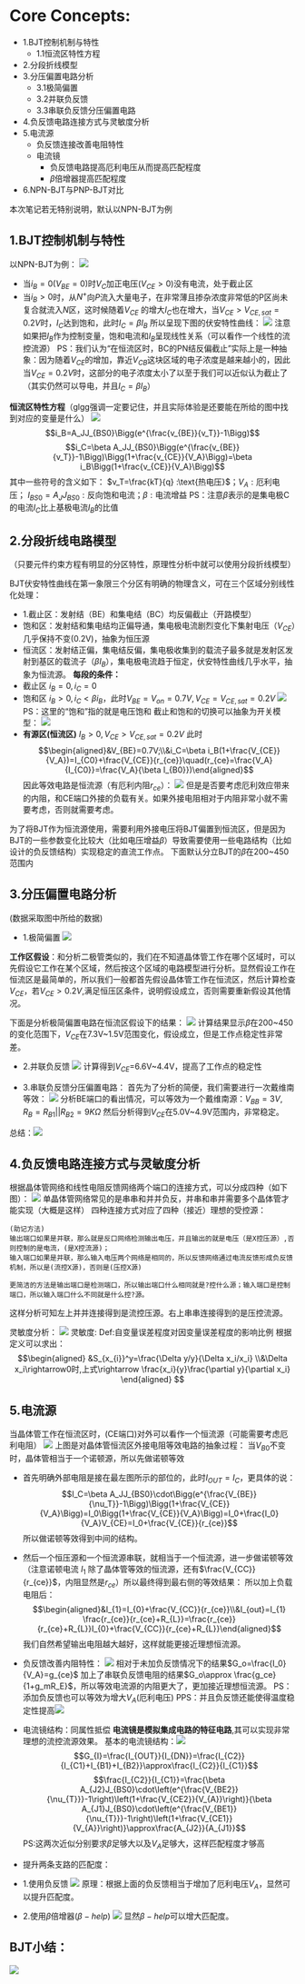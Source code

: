 # Core Concepts:
- 1.BJT控制机制与特性
	- 1.1恒流区特性方程
- 2.分段折线模型
- 3.分压偏置电路分析
	- 3.1极简偏置
	- 3.2并联负反馈
	- 3.3串联负反馈分压偏置电路
- 4.负反馈电路连接方式与灵敏度分析
- 5.电流源
	- 负反馈连接改善电阻特性
	- 电流镜
		- 负反馈电路提高厄利电压从而提高匹配程度
		- $\beta$倍增器提高匹配程度
- 6.NPN-BJT与PNP-BJT对比

本次笔记若无特别说明，默认以NPN-BJT为例
## 1.BJT控制机制与特性
以NPN-BJT为例：
![](ImagesAssets/Pasted%20image%2020240423160853.png)
- 当$i_B=0(V_{BE}=0)$时$V_C$加正电压($V_{CE}>0$)没有电流，处于截止区
- 当$i_B>0$时，从$N^+$向$P$流入大量电子，在非常薄且掺杂浓度非常低的P区尚未复合就流入$N$区，这时候随着$V_{CE}$ 的增大$I_C$也在增大，当$V_{CE}>V_{CE,sat}=0.2V$时，$I_C$达到饱和，此时$I_C=\beta I_B$ 
所以呈现下图的伏安特性曲线：
![](ImagesAssets/Pasted%20image%2020240423161511.png)
注意如果把$I_B$作为控制变量，饱和电流和$I_B$呈现线性关系（可以看作一个线性的流控流源）
PS：我们认为“在恒流区时，BC的PN结反偏截止”实际上是一种抽象：因为随着$V_{CE}$的增加，靠近$V_{CB}$这块区域的电子浓度是越来越小的，因此当$V_{CE}=0.2V$时，这部分的电子浓度太小了以至于我们可以近似认为截止了（其实仍然可以导电，并且$I_C=\beta I_B$）

**恒流区特性方程**（glgg强调一定要记住，并且实际体验是还要能在所给的图中找到对应的变量是什么）
![](ImagesAssets/Pasted%20image%2020240423162613.png)
$$i_B=A_JJ_{BS0}\Bigg(e^{\frac{v_{BE}}{v_T}}-1\Bigg)$$
$$i_C=\beta A_JJ_{BS0}\Bigg(e^{\frac{v_{BE}}{v_T}}-1\Bigg)\Bigg(1+\frac{v_{CE}}{V_A}\Bigg)=\beta i_B\Bigg(1+\frac{v_{CE}}{V_A}\Bigg)$$
其中一些符号的含义如下：
$v_T=\frac{kT}{q} :\text{热电压}$；$V_A : \text{厄利电压}$；
$I_{BS0}=A_J J_{BS0}:\text{反向饱和电流}$；$\beta :\text{电流增益}$
PS：注意$\beta$表示的是集电极C的电流$I_C$比上基极电流$I_B$的比值

## 2.分段折线电路模型
（只要元件约束方程有明显的分区特性，原理性分析中就可以使用分段折线模型）

BJT伏安特性曲线在第一象限三个分区有明确的物理含义，可在三个区域分别线性化处理：
- 1.截止区：发射结（BE）和集电结（BC）均反偏截止（开路模型）
- 饱和区：发射结和集电结均正偏导通，集电极电流剧烈变化下集射电压（$V_{CE}$）几乎保持不变(0.2V)，抽象为恒压源
- 恒流区：发射结正偏，集电结反偏，集电极收集到的载流子最多就是发射区发射到基区的载流子（$\beta I_B$），集电极电流趋于恒定，伏安特性曲线几乎水平，抽象为恒流源。
**每段的条件：**
- 截止区 $i_B=0,i_C=0$
- 饱和区 $i_B>0,i_C<\beta i_B$，此时$V_{BE}=V_{on}=0.7V,V_{CE}=V_{CE,sat}=0.2V$
![](ImagesAssets/Pasted%20image%2020240423164622.png)
PS：这里的“饱和”指的就是电压饱和
截止和饱和的切换可以抽象为开关模型：
![](ImagesAssets/Pasted%20image%2020240423164722.png)
- **有源区(恒流区)** $I_B>0,V_{CE}>V_{CE,sat}=0.2V$ 此时$$\begin{aligned}&V_{BE}=0.7V;\\&i_C=\beta i_B(1+\frac{V_{CE}}{V_A})=I_{C0}+\frac{V_{CE}}{r_{ce}}\quad(r_{ce}=\frac{V_A}{I_{C0}}=\frac{V_A}{\beta I_{B0}})\end{aligned}$$
因此等效电路是恒流源（有厄利内阻$r_{ce}$）：
![](ImagesAssets/Pasted%20image%2020240423165520.png)
但是是否要考虑厄利效应带来的内阻，和CE端口外接的负载有关。如果外接电阻相对于内阻非常小就不需要考虑，否则就需要考虑。

为了将BJT作为恒流源使用，需要利用外接电压将BJT偏置到恒流区，但是因为BJT的一些参数变化比较大（比如$\text{电压增益}\beta$）导致需要使用一些电路结构（比如设计的负反馈结构）实现稳定的直流工作点。
下面默认分立BJT的$\beta$在200~450范围内
## 3.分压偏置电路分析
(数据采取图中所给的数据)
- 1.极简偏置
![](ImagesAssets/Pasted%20image%2020240423165824.png)

**工作区假设**：和分析二极管类似的，我们在不知道晶体管工作在哪个区域时，可以先假设它工作在某个区域，然后按这个区域的电路模型进行分析。显然假设工作在恒流区是最简单的，所以我们一般都首先假设晶体管工作在恒流区，然后计算检查$V_{CE}$，若$V_{CE}>0.2V$,满足恒压区条件，说明假设成立，否则需要重新假设其他情况。

下面是分析极简偏置电路在恒流区假设下的结果：
![](ImagesAssets/Pasted%20image%2020240423170706.png)
计算结果显示$\beta$在200~450的变化范围下，$V_{CE}$在7.3V~1.5V范围变化，假设成立，但是工作点稳定性非常差。

- 2.并联负反馈
![](ImagesAssets/Pasted%20image%2020240423171004.png)
计算得到$V_{CE}$=6.6V~4.4V，提高了工作点的稳定性

- 3.串联负反馈分压偏置电路：
首先为了分析的简便，我们需要进行一次戴维南等效：
![](ImagesAssets/Pasted%20image%2020240423171212.png)
分析BE端口的看出情况，可以等效为一个戴维南源：$V_{BB}=3V,R_B=R_{B1}||R_{B2}=9K\Omega$ 
然后分析得到$V_{CE}$在5.0V~4.9V范围内，非常稳定。

总结：![](ImagesAssets/Pasted%20image%2020240423171539.png)

## 4.负反馈电路连接方式与灵敏度分析
根据晶体管网络和线性电阻反馈网络两个端口的连接方式，可以分成四种（如下图）：
![](ImagesAssets/Pasted%20image%2020240423191738.png)
单晶体管网络常见的是串串和并并负反，并串和串并需要多个晶体管才能实现（大概是这样）
四种连接方式对应了四种（接近）理想的受控源：
```
(助记方法)
输出端口如果是并联，那么就是反口网络检测输出电压，并且输出的就是电压（是X控压源）,否则控制的是电流，(是X控流源)；
输入端口如果是并联，那么输入电压两个网络是相同的，所以反馈网络通过电流反馈形成负反馈机制，所以是(流控X源)，否则是(压控X源)

更简洁的方法是输出端口是检测端口，所以输出端口什么相同就是?控什么源；输入端口是控制端口，所以输入端口什么不同就是什么控?源。
```
这样分析可知左上并并连接得到是流控压源。右上串串连接得到的是压控流源。

灵敏度分析：
![](ImagesAssets/Pasted%20image%2020240423193023.png)
灵敏度:
Def:自变量误差程度对因变量误差程度的影响比例
根据定义可以求出：
$$\begin{aligned}
&S_{x_{i}}^y=\frac{\Delta y/y}{\Delta x_i/x_i}
\\&\Delta x_i\rightarrow0时,上式\rightarrow \frac{x_i}{y}\frac{\partial y}{\partial x_i}
\end{aligned}
$$
## 5.电流源
当晶体管工作在恒流区时，(CE端口)对外可以看作一个恒流源（可能需要考虑厄利电阻）
![](ImagesAssets/Pasted%20image%2020240423194057.png)
上图是对晶体管恒流区外接电阻等效电路的抽象过程：
当$V_{B0}$不变时，晶体管相当于一个诺顿源，所以先做诺顿等效
- 首先明确外部电阻是接在最左图所示的部位的，此时$I_{OUT}=I_C$，更具体的说：
$$I_C=\beta A_JJ_{BS0}\cdot\Bigg(e^{\frac{V_{BE}}{\nu_T}}-1\Bigg)\Bigg(1+\frac{V_{CE}}{V_A}\Bigg)=I_0\Bigg(1+\frac{V_{CE}}{V_A}\Bigg)=I_0+\frac{I_0}{V_A}V_{CE}=I_0+\frac{V_{CE}}{r_{ce}}$$    所以做诺顿等效得到中间的结构。

- 然后一个恒压源和一个恒流源串联，就相当于一个恒流源，进一步做诺顿等效（注意诺顿电流 $I_1$ 除了晶体管等效的恒流源，还有$\frac{V_{CC}}{r_{ce}}$，内阻显然是$r_{ce}$）所以最终得到最右侧的等效结果：
所以加上负载电阻后：
$$\begin{aligned}&I_{1}=I_{0}+\frac{V_{CC}}{r_{ce}}\\&I_{out}=I_{1} \frac{r_{ce}}{r_{ce}+R_{L}}=\frac{r_{ce}}{r_{ce}+R_{L}}I_{0}+\frac{V_{CC}}{r_{ce}+R_{L}}\end{aligned}$$
我们自然希望输出电阻越大越好，这样就能更接近理想恒流源。

- 负反馈改善内阻特性：
![](ImagesAssets/Pasted%20image%2020240423195314.png)
相对于未加负反馈情况下的结果$G_o=\frac{I_0}{V_A}=g_{ce}$
加上了串联负反馈电阻的结果$G_o\approx \frac{g_ce}{1+g_mR_E}$，所以等效电流源的内阻更大了，更加接近理想恒流源。
PS：添加负反馈也可以等效为增大$V_A$(厄利电压) 
PPS：并且负反馈还能使得温度稳定性提高![](ImagesAssets/Pasted%20image%2020240423195706.png)

- 电流镜结构：同属性抵偿
**电流镜是模拟集成电路的特征电路**,其可以实现非常理想的流控流源效果。
基本的电流镜结构：![](ImagesAssets/Pasted%20image%2020240423200115.png)
$$G_{I}=\frac{I_{OUT}}{I_{DN}}=\frac{I_{C2}}{I_{C1}+I_{B1}+I_{B2}}\approx\frac{I_{C2}}{I_{C1}}$$$$\frac{I_{C2}}{I_{C1}}=\frac{\beta A_{J2}J_{BS0}\cdot\left(e^{\frac{V_{BE2}}{\nu_{T}}}-1\right)\left(1+\frac{V_{CE2}}{V_{A}}\right)}{\beta A_{J1}J_{BS0}\cdot\left(e^{\frac{V_{BE1}}{\nu_{T}}}-1\right)\left(1+\frac{V_{CE1}}{V_{A}}\right)}\approx\frac{A_{J2}}{A_{J1}}$$
PS:这两次近似分别要求$\beta$足够大以及$V_A$足够大，这样匹配程度才够高

- 提升两条支路的匹配度：
- 1.使用负反馈
![](ImagesAssets/Pasted%20image%2020240423200442.png)
原理：根据上面的负反馈相当于增加了厄利电压$V_A$，显然可以提升匹配度。
- 2.使用$\beta$倍增器($\beta-help$)
![](ImagesAssets/Pasted%20image%2020240423200932.png)
显然$\beta-help$可以增大匹配度。

## BJT小结：
![](ImagesAssets/Pasted%20image%2020240423201059.png)
